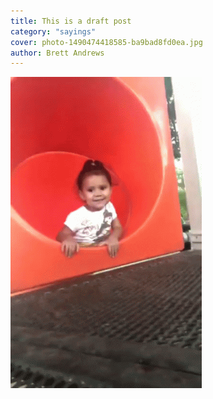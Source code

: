 ```yaml
---
title: This is a draft post
category: "sayings"
cover: photo-1490474418585-ba9bad8fd0ea.jpg
author: Brett Andrews
---
```


![unsplash.com](./bye.gif)